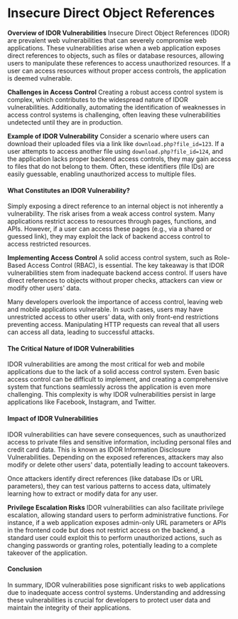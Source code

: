 # Insecure Direct Object References

**Overview of IDOR Vulnerabilities** Insecure Direct Object References (IDOR) are prevalent web vulnerabilities that can severely compromise web applications. These vulnerabilities arise when a web application exposes direct references to objects, such as files or database resources, allowing users to manipulate these references to access unauthorized resources. If a user can access resources without proper access controls, the application is deemed vulnerable.

**Challenges in Access Control** Creating a robust access control system is complex, which contributes to the widespread nature of IDOR vulnerabilities. Additionally, automating the identification of weaknesses in access control systems is challenging, often leaving these vulnerabilities undetected until they are in production.

**Example of IDOR Vulnerability** Consider a scenario where users can download their uploaded files via a link like `download.php?file_id=123`. If a user attempts to access another file using `download.php?file_id=124`, and the application lacks proper backend access controls, they may gain access to files that do not belong to them. Often, these identifiers (file IDs) are easily guessable, enabling unauthorized access to multiple files.

#### What Constitutes an IDOR Vulnerability?

Simply exposing a direct reference to an internal object is not inherently a vulnerability. The risk arises from a weak access control system. Many applications restrict access to resources through pages, functions, and APIs. However, if a user can access these pages (e.g., via a shared or guessed link), they may exploit the lack of backend access control to access restricted resources.

**Implementing Access Control** A solid access control system, such as Role-Based Access Control (RBAC), is essential. The key takeaway is that IDOR vulnerabilities stem from inadequate backend access control. If users have direct references to objects without proper checks, attackers can view or modify other users' data.

Many developers overlook the importance of access control, leaving web and mobile applications vulnerable. In such cases, users may have unrestricted access to other users' data, with only front-end restrictions preventing access. Manipulating HTTP requests can reveal that all users can access all data, leading to successful attacks.

#### The Critical Nature of IDOR Vulnerabilities

IDOR vulnerabilities are among the most critical for web and mobile applications due to the lack of a solid access control system. Even basic access control can be difficult to implement, and creating a comprehensive system that functions seamlessly across the application is even more challenging. This complexity is why IDOR vulnerabilities persist in large applications like Facebook, Instagram, and Twitter.

#### Impact of IDOR Vulnerabilities

IDOR vulnerabilities can have severe consequences, such as unauthorized access to private files and sensitive information, including personal files and credit card data. This is known as IDOR Information Disclosure Vulnerabilities. Depending on the exposed references, attackers may also modify or delete other users' data, potentially leading to account takeovers.

Once attackers identify direct references (like database IDs or URL parameters), they can test various patterns to access data, ultimately learning how to extract or modify data for any user.

**Privilege Escalation Risks** IDOR vulnerabilities can also facilitate privilege escalation, allowing standard users to perform administrative functions. For instance, if a web application exposes admin-only URL parameters or APIs in the frontend code but does not restrict access on the backend, a standard user could exploit this to perform unauthorized actions, such as changing passwords or granting roles, potentially leading to a complete takeover of the application.

#### Conclusion

In summary, IDOR vulnerabilities pose significant risks to web applications due to inadequate access control systems. Understanding and addressing these vulnerabilities is crucial for developers to protect user data and maintain the integrity of their applications.
